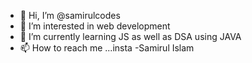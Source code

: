 - 👋 Hi, I’m @samirulcodes
- 👀 I’m interested in web development
- 🌱 I’m currently learning JS as well as DSA using JAVA
- 📫 How to reach me ...insta -Samirul Islam

<!---
samirulcodes/samirulcodes is a ✨ special ✨ repository because its `README.md` (this file) appears on your GitHub profile.
You can click the Preview link to take a look at your changes.
--->
